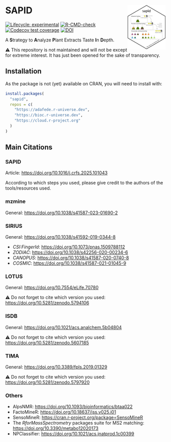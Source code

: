 

<!-- README.md is generated from README.qmd. Please edit that file -->

# SAPID <img src='https://raw.githubusercontent.com/adafede/sapid/main/man/figures/logo.svg' align="right" height="139" />

<!-- badges: start -->

[![Lifecycle:
experimental](https://img.shields.io/badge/lifecycle-experimental-orange.svg)](https://lifecycle.r-lib.org/articles/stages.html#experimental)
[![R-CMD-check](https://github.com/adafede/sapid/actions/workflows/R-CMD-check.yaml/badge.svg)](https://github.com/adafede/sapid/actions/workflows/R-CMD-check.yaml)
[![Codecov test
coverage](https://codecov.io/gh/adafede/sapid/graph/badge.svg)](https://app.codecov.io/gh/adafede/sapid)
[![DOI](https://zenodo.org/badge/DOI/10.5281/zenodo.14616395.svg)](https://doi.org/10.5281/zenodo.14616395)
<!-- badges: end -->

A **S**trategy to **A**nalyze **P**lant Extracts Taste **I**n **D**epth.

⚠️ This repository is not maintained and will not be except for extreme
interest. It has just been opened for the sake of transparency.

## Installation

As the package is not (yet) available on CRAN, you will need to install
with:

``` r
install.packages(
  "sapid",
  repos = c(
    "https://adafede.r-universe.dev",
    "https://bioc.r-universe.dev",
    "https://cloud.r-project.org"
  )
)
```

## Main Citations

### SAPID

Article: <https://doi.org/10.1016/j.crfs.2025.101043>

According to which steps you used, please give credit to the authors of
the tools/resources used.

### mzmine

General: <https://doi.org/10.1038/s41587-023-01690-2>

### SIRIUS

General: <https://doi.org/10.1038/s41592-019-0344-8>

-   *CSI:FingerId*: <https://doi.org/10.1073/pnas.1509788112>
-   *ZODIAC*: <https://doi.org/10.1038/s42256-020-00234-6>
-   *CANOPUS*: <https://doi.org/10.1038/s41587-020-0740-8>
-   *COSMIC*: <https://doi.org/10.1038/s41587-021-01045-9>

### LOTUS

General: <https://doi.org/10.7554/eLife.70780>

⚠️ Do not forget to cite which version you used:
<https://doi.org/10.5281/zenodo.5794106>

### ISDB

General: <https://doi.org/10.1021/acs.analchem.5b04804>

⚠️ Do not forget to cite which version you used:
<https://doi.org/10.5281/zenodo.5607185>

### TIMA

General: <https://doi.org/10.3389/fpls.2019.01329>

⚠️ Do not forget to cite which version you used:
<https://doi.org/10.5281/zenodo.5797920>

### Others

-   AlpsNMR: <https://doi.org/10.1093/bioinformatics/btaa022>
-   FactoMineR: <https://doi.org/10.18637/jss.v025.i01>
-   SensoMineR: <https://cran.r-project.org/package=SensoMineR>
-   The *RforMassSpectrometry* packages suite for MS2 matching:
    <https://doi.org/10.3390/metabo12020173>
-   NPClassifier: <https://doi.org/10.1021/acs.jnatprod.1c00399>
